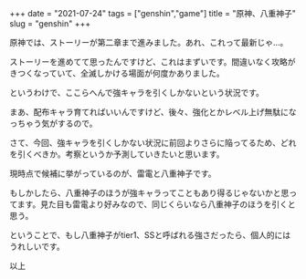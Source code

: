 +++
date = "2021-07-24"
tags = ["genshin","game"]
title = "原神、八重神子"
slug = "genshin"
+++

原神では、ストーリーが第二章まで進みました。あれ、これって最新じゃ...。

ストーリーを進めてて思ったんですけど、これはまずいです。間違いなく攻略がきつくなっていて、全滅しかける場面が何度かありました。

というわけで、ここらへんで強キャラを引くしかないという状況です。

まあ、配布キャラ育てればいいんですけど、後々、強化とかレベル上げ無駄になっちゃう気がするので。

さて、今回、強キャラを引くしかない状況に前回よりさらに陥ってるため、どれを引くべきか。考察というか予測していきたいと思います。

現時点で候補に挙がっているのが、雷電と八重神子です。

もしかしたら、八重神子のほうが強キャラってこともあり得るじゃないかと思ってます。見た目も雷電より好みなので、同じくらいなら八重神子のほうを引くと思う。

ということで、もし八重神子がtier1、SSと呼ばれる強さだったら、個人的にはうれしいです。

以上
